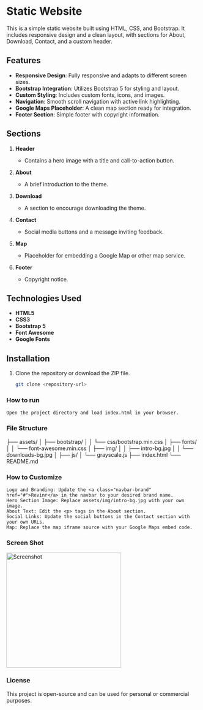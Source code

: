 # Static Website

This is a simple static website built using HTML, CSS, and Bootstrap. It includes responsive design and a clean layout, with sections for About, Download, Contact, and a custom header.

## Features

- **Responsive Design**: Fully responsive and adapts to different screen sizes.
- **Bootstrap Integration**: Utilizes Bootstrap 5 for styling and layout.
- **Custom Styling**: Includes custom fonts, icons, and images.
- **Navigation**: Smooth scroll navigation with active link highlighting.
- **Google Maps Placeholder**: A clean map section ready for integration.
- **Footer Section**: Simple footer with copyright information.

## Sections

1. **Header**
   - Contains a hero image with a title and call-to-action button.

2. **About**
   - A brief introduction to the theme.

3. **Download**
   - A section to encourage downloading the theme.

4. **Contact**
   - Social media buttons and a message inviting feedback.

5. **Map**
   - Placeholder for embedding a Google Map or other map service.

6. **Footer**
   - Copyright notice.

## Technologies Used

- **HTML5**
- **CSS3**
- **Bootstrap 5**
- **Font Awesome**
- **Google Fonts**

## Installation

1. Clone the repository or download the ZIP file.
   ```bash
   git clone <repository-url>

### How to run
    Open the project directory and load index.html in your browser.

### File Structure

├── assets/
│   ├── bootstrap/
│   │   └── css/bootstrap.min.css
│   ├── fonts/
│   │   └── font-awesome.min.css
│   ├── img/
│   │   ├── intro-bg.jpg
│   │   └── downloads-bg.jpg
│   ├── js/
│       └── grayscale.js
├── index.html
└── README.md


### How to Customize

    Logo and Branding: Update the <a class="navbar-brand" href="#">Revinr</a> in the navbar to your desired brand name.
    Hero Section Image: Replace assets/img/intro-bg.jpg with your own image.
    About Text: Edit the <p> tags in the About section.
    Social Links: Update the social buttons in the Contact section with your own URLs.
    Map: Replace the map iframe source with your Google Maps embed code.

### Screen Shot

<img src="/assets/img/screenshot.png" width="300" alt="Screenshot">

### License
This project is open-source and can be used for personal or commercial purposes.